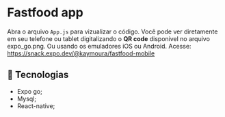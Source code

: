 # Fastfood app

Abra o arquivo `App.js` para vizualizar o código. Você pode ver diretamente em seu telefone ou tablet digitalizando o **QR code** disponivel no arquivo expo_go.png. Ou usando os emuladores iOS ou Android. Acesse: https://snack.expo.dev/@kaymoura/fastfood-mobile


  ## 🚀 Tecnologias
 
 - Expo go;
 - Mysql;
 - React-native;

 <br></br>
